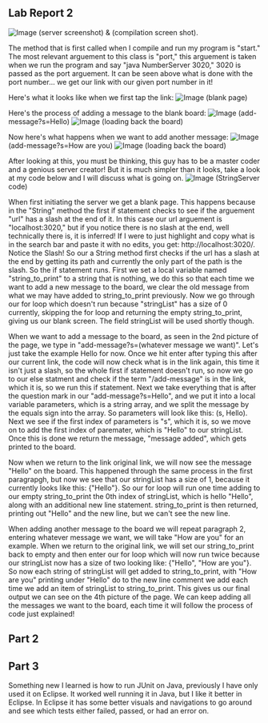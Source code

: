 
## Lab Report 2
![Image](Screenshot(17).png) (server screenshot) & (compilation screen shot).

The method that is first called when I compile and run my program is "start." The most relevant arguement to this class is "port," this arguement is taken when we run the program and say "java NumberServer 3020," 3020 is passed as the port arguement. It can be seen above what is done with the port number... we get our link with our given port number in it!

Here's what it looks like when we first tap the link:
![Image](login.png) (blank page)

Here's the process of adding a message to the blank board:
![Image](tryingCommands1.png) (add-message?s=Hello)
![Image](tryingCommands2.png) (loading back the board)

Now here's what happens when we want to add another message:
![Image](tryingCommands1.png) (add-message?s=How are you)
![Image](tryingCommands2.png) (loading back the board)

After looking at this, you must be thinking, this guy has to be a master coder and a genious server creator! But it is much simpler than it looks, take a look at my code below and I will discuss what is going on.
![Image](tryingCommands1.png) (StringServer code)

When first initiating the server we get a blank page. This happens because in the "String" method the first if statement checks to see if the arguement "url" has a slash at the end of it. In this case our url arguement is "localhost:3020," but if you notice there is no slash at the end, well technically there is, it is inferred! If I were to just highlight and copy what is in the search bar and paste it with no edits, you get: http://localhost:3020/. Notice the Slash! So our a String method first checks if the url has a slash at the end by getting its path and currently the only part of the path is the slash. So the if statement runs. First we set a local variable named "string_to_print" to a string that is nothing, we do this so that each time we want to add a new message to the board, we clear the old message from what we may have added to string_to_print previously. Now we go through our for loop which doesn't run because "stringList" has a size of 0 currently, skipping the for loop and returning the empty string_to_print, giving us our blank screen. The field stringList will be used shortly though.

When we want to add a message to the board, as seen in the 2nd picture of the page, we type in "add-message?s=(whatever message we want)". Let's just take the example Hello for now. Once we hit enter after typing this after our current link, the code will now check what is in the link again, this time it isn't just a slash, so the whole first if statement doesn't run, so now we go to our else statment and check if the term "/add-message" is in the link, which it is, so we run this if statement. Next we take everything that is after the question mark in our "add-message?s=Hello", and we put it into a local variable parameters, which is a string array, and we split the message by the equals sign into the array. So parameters will look like this: (s, Hello). Next we see if the first index of parameters is "s", which it is, so we move on to add the first index of paremater, which is "Hello" to our stringList. Once this is done we return the message, "message added", which gets printed to the board.

Now when we return to the link original link, we will now see the message "Hello" on the board. This happened through the same process in the first paragrapgh, but now we see that our stringList has a size of 1, because it currently looks like this: {"Hello"}. So our for loop will run one time adding to our empty string_to_print the 0th index of stringList, which is hello "Hello", along with an additional new line statement. string_to_print is then returned, printing out "Hello" and the new line, but we can't see the new line.

When adding another message to the board we will repeat paragraph 2, entering whatever message we want, we will take "How are you" for an example. When we return to the original link, we will set our string_to_print back to empty and then enter our for loop which will now run twice because our stringList now has a size of two looking like: {"Hello", "How are you"}. So now each string of stringList will get added to string_to_print, with "How are you" printing under "Hello" do to the new line comment we add each time we add an item of stringList to string_to_print. This gives us our final output we can see on the 4th picture of the page. We can keep adding all the messages we want to the board, each time it will follow the process of code just explained!

## Part 2


## Part 3
Something new I learned is how to run JUnit on Java, previously I have only used it on Eclipse. It worked well running it in Java, but I like it better in Eclipse. In Eclipse it has some better visuals and navigations to go around and see which tests either failed, passed, or had an error on.


